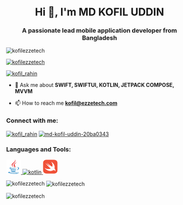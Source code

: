 <h1 align="center">Hi 👋, I'm MD KOFIL UDDIN</h1>
<h3 align="center">A passionate lead mobile application developer from Bangladesh</h3>

<p align="left"> <img src="https://komarev.com/ghpvc/?username=kofilezzetech&label=Profile%20views&color=0e75b6&style=flat" alt="kofilezzetech" /> </p>

<p align="left"> <a href="https://github.com/ryo-ma/github-profile-trophy"><img src="https://github-profile-trophy.vercel.app/?username=kofilezzetech" alt="kofilezzetech" /></a> </p>

<p align="left"> <a href="https://twitter.com/kofil_rahin" target="blank"><img src="https://img.shields.io/twitter/follow/kofil_rahin?logo=twitter&style=for-the-badge" alt="kofil_rahin" /></a> </p>

- 💬 Ask me about **SWIFT, SWIFTUI, KOTLIN, JETPACK COMPOSE, MVVM**

- 📫 How to reach me **kofil@ezzetech.com**

<h3 align="left">Connect with me:</h3>
<p align="left">
<a href="https://twitter.com/kofil_rahin" target="blank"><img align="center" src="https://raw.githubusercontent.com/rahuldkjain/github-profile-readme-generator/master/src/images/icons/Social/twitter.svg" alt="kofil_rahin" height="30" width="40" /></a>
<a href="https://linkedin.com/in/md-kofil-uddin-20ba0343" target="blank"><img align="center" src="https://raw.githubusercontent.com/rahuldkjain/github-profile-readme-generator/master/src/images/icons/Social/linked-in-alt.svg" alt="md-kofil-uddin-20ba0343" height="30" width="40" /></a>
</p>

<h3 align="left">Languages and Tools:</h3>
<p align="left"> <a href="https://www.java.com" target="_blank" rel="noreferrer"> <img src="https://raw.githubusercontent.com/devicons/devicon/master/icons/java/java-original.svg" alt="java" width="40" height="40"/> </a> <a href="https://kotlinlang.org" target="_blank" rel="noreferrer"> <img src="https://www.vectorlogo.zone/logos/kotlinlang/kotlinlang-icon.svg" alt="kotlin" width="40" height="40"/> </a> <a href="https://developer.apple.com/swift/" target="_blank" rel="noreferrer"> <img src="https://raw.githubusercontent.com/devicons/devicon/master/icons/swift/swift-original.svg" alt="swift" width="40" height="40"/> </a> </p>

<p><img align="left" src="https://github-readme-stats.vercel.app/api/top-langs?username=kofilezzetech&show_icons=true&locale=en&layout=compact" alt="kofilezzetech" /></p>

<p>&nbsp;<img align="center" src="https://github-readme-stats.vercel.app/api?username=kofilezzetech&show_icons=true&locale=en" alt="kofilezzetech" /></p>

<p><img align="center" src="https://github-readme-streak-stats.herokuapp.com/?user=kofilezzetech&" alt="kofilezzetech" /></p>

